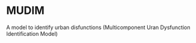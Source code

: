 # MUDIM
A model to identify urban disfunctions (Multicomponent Uran Dysfunction Identification Model)

